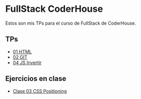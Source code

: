 # FullStack CoderHouse

Estos son mis TPs para el curso de FullStack de CoderHouse.


## TPs

- [01 HTML](TPs/01/Archivos)
- [02 GIT](Tps/02)  
- [04 JS Invertir](Tps/04)  

## Ejercicios en clase
- [Clase 03 CSS Positioning](Clases/03/Ejercicio)  
